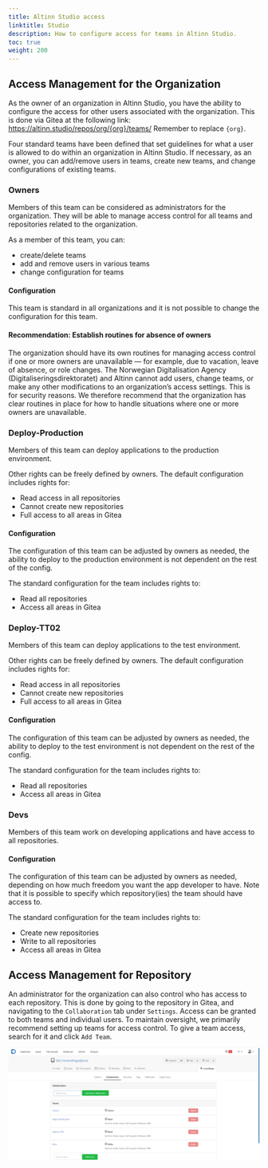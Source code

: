 ```yaml
---
title: Altinn Studio access
linktitle: Studio
description: How to configure access for teams in Altinn Studio.
toc: true
weight: 200
---
```


## Access Management for the Organization

As the owner of an organization in Altinn Studio, you have the ability to configure the access for other users
associated with the organization. This is done via Gitea at the following link:
https://altinn.studio/repos/org/{org}/teams/ Remember to replace `{org}`.

Four standard teams have been defined that set guidelines for what a user is allowed to do within an organization in
Altinn Studio. If necessary, as an owner, you can add/remove users in teams, create new teams, and change configurations
of existing teams.

### Owners
Members of this team can be considered as administrators for the organization. 
They will be able to manage access control for all teams and repositories related to the organization.

As a member of this team, you can:

- create/delete teams 
- add and remove users in various teams
- change configuration for teams

#### Configuration
This team is standard in all organizations and it is not possible to change the configuration for this team.

#### Recommendation: Establish routines for absence of owners
The organization should have its own routines for managing access control if one or more owners are unavailable — for example, due to vacation, leave of absence, or role changes.
The Norwegian Digitalisation Agency (Digitaliseringsdirektoratet) and Altinn cannot add users, change teams, or make any other modifications to an organization’s access settings. This is for security reasons. 
We therefore recommend that the organization has clear routines in place for how to handle situations where one or more owners are unavailable.

### Deploy-Production
Members of this team can deploy applications to the production environment.

Other rights can be freely defined by owners.
The default configuration includes rights for:

- Read access in all repositories
- Cannot create new repositories 
- Full access to all areas in Gitea

#### Configuration
The configuration of this team can be adjusted by owners as needed, 
the ability to deploy to the production environment is not dependent on the rest of the config.

The standard configuration for the team includes rights to:

- Read all repositories
- Access all areas in Gitea

### Deploy-TT02
Members of this team can deploy applications to the test environment.

Other rights can be freely defined by owners.
The default configuration includes rights for:

- Read access in all repositories
- Cannot create new repositories 
- Full access to all areas in Gitea

#### Configuration

  The configuration of this team can be adjusted by owners as needed, 
  the ability to deploy to the test environment is not dependent on the rest of the config.
  
  The standard configuration for the team includes rights to:
  - Read all repositories
  - Access all areas in Gitea

### Devs
Members of this team work on developing applications and have access to all repositories.

#### Configuration
The configuration of this team can be adjusted by owners as needed,
depending on how much freedom you want the app developer to have.
Note that it is possible to specify which repository(ies) the team should have access to.

The standard configuration for the team includes rights to:

- Create new repositories
- Write to all repositories
- Access all areas in Gitea

## Access Management for Repository

An administrator for the organization can also control who has access to each repository. This is done by going to the
repository in Gitea, and navigating to the `Collaboration` tab under `Settings`. Access can be granted to both teams and
individual users. To maintain oversight, we primarily recommend setting up teams for access control. To give a team
access, search for it and click `Add Team`.

![Manage access on repository](access-management-repository.png "Managing access to an individual repository")
